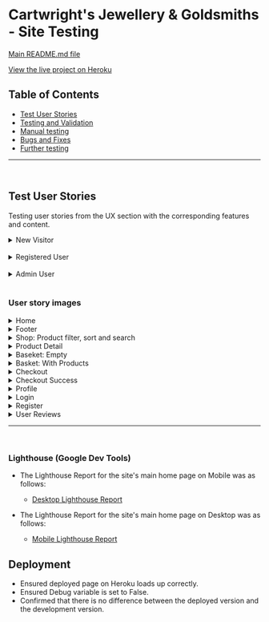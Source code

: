 # **Cartwright's Jewellery & Goldsmiths - Site Testing**

[Main README.md file](/README.md)

[View the live project on Heroku](https://cartwrights-jewellery.herokuapp.com/)

## Table of Contents 
* [Test User Stories](#test-user-stories)
* [Testing and Validation](#testing-and-validation) 
* [Manual testing](#manual-testing)
* [Bugs and Fixes](#bugs-and-fixes)
* [Further testing](#further-testing)

---
<br>

## **Test User Stories**
Testing user stories from the UX section with the corresponding features and content.

<details>
<summary>New Visitor</summary>

![New Visitor](/documentation/images/test-images/test_user_stories_guest.png)
</details>
<br>
<details>
<summary>Registered User</summary>

![Registered User](/documentation/images/test-images/test_user_stories_registered.png)
</details>
<br>
<details>
<summary>Admin User</summary>

![Admin User](/documentation/images/test-images/test_user_stories_Admin.png)
</details>
<br>

### User story images

<details>
<summary>Home</summary>

![Home](/documentation/images/test-images/landing_home.png)
</details>

<details>
<summary>Footer</summary>

![Footer](/documentation/images/test-images/footer.png)
</details>

<details>
<summary>Shop: Product filter, sort and search</summary>

![Shop: Products](/documentation/images/test-images/product_filter_sort_search.png)
</details>

<details>
<summary>Product Detail</summary>

![Product Detail](/documentation/images/test-images/product_detail.png)
</details>

<details>
<summary>Baseket: Empty</summary>

![Basket: Empty](/documentation/images/test-images/basket_empty.png)
</details>

<details>
<summary>Basket: With Products</summary>

![Baskett: With Products](/documentation/images/test-images/basket_with_products.png)
</details>

<details>
<summary>Checkout</summary>

![Checkout](/documentation/images/test-images/checkout.png)
</details>

<details>
<summary>Checkout Success</summary>

![Checkout Success](/documentation/images/test-images/checkout_success.png)
</details>

<details>
<summary>Profile</summary>

![Profile](/documentation/images/test-images/profile.png)
</details>

<details>
<summary>Login</summary>

![Login](/documentation/images/test-images/login.png)
</details>

<details>
<summary>Register</summary>

![Register](/documentation/images/test-images/register.png)
</details>

<details>
<summary>User Reviews</summary>

![User Reviews](/documentation/images/test-images/user_reviews.png)
</details>

---
<br>

### Lighthouse (Google Dev Tools)

- The Lighthouse Report for the site's main home page on Mobile was as follows:
   - [Desktop Lighthouse Report](/documentation/images/test-images/lighthouse-desktop-home.png)

- The Lighthouse Report for the site's main home page on Desktop was as follows:
   - [Mobile Lighthouse Report](/documentation/images/test-images/lighthouse-mobile-home.png)


## **Deployment**
- Ensured deployed page on Heroku loads up correctly.
- Ensured Debug variable is set to False.
- Confirmed that there is no difference between the deployed version and the development version.